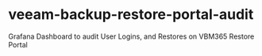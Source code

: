 # veeam-backup-restore-portal-audit
 Grafana Dashboard to audit User Logins, and Restores on VBM365 Restore Portal
